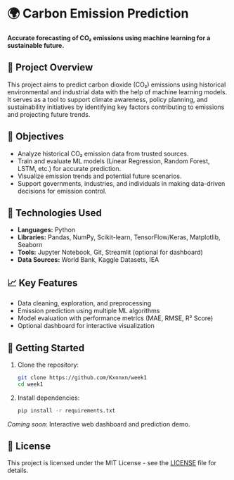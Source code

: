 
# 🌍 Carbon Emission Prediction

**Accurate forecasting of CO₂ emissions using machine learning for a sustainable future.**

## 📌 Project Overview

This project aims to predict carbon dioxide (CO₂) emissions using historical environmental and industrial data with the help of machine learning models. It serves as a tool to support climate awareness, policy planning, and sustainability initiatives by identifying key factors contributing to emissions and projecting future trends.

## 🎯 Objectives

* Analyze historical CO₂ emission data from trusted sources.
* Train and evaluate ML models (Linear Regression, Random Forest, LSTM, etc.) for accurate prediction.
* Visualize emission trends and potential future scenarios.
* Support governments, industries, and individuals in making data-driven decisions for emission control.

## 🧠 Technologies Used

* **Languages:** Python
* **Libraries:** Pandas, NumPy, Scikit-learn, TensorFlow/Keras, Matplotlib, Seaborn
* **Tools:** Jupyter Notebook, Git, Streamlit (optional for dashboard)
* **Data Sources:** World Bank, Kaggle Datasets, IEA

## 📈 Key Features

* Data cleaning, exploration, and preprocessing
* Emission prediction using multiple ML algorithms
* Model evaluation with performance metrics (MAE, RMSE, R² Score)
* Optional dashboard for interactive visualization

## 🚀 Getting Started

1. Clone the repository:

   ```bash
   git clone https://github.com/Kxnnxn/week1
   cd week1
   ```

2. Install dependencies:

   ```bash
   pip install -r requirements.txt
   ```



*Coming soon*: Interactive web dashboard and prediction demo.

## 📝 License

This project is licensed under the MIT License - see the [LICENSE](LICENSE) file for details.


